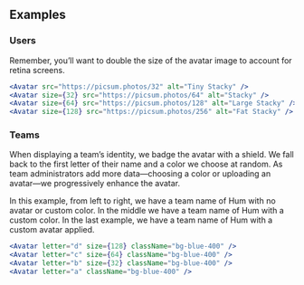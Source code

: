 ## Examples

### Users

Remember, you’ll want to double the size of the avatar image to account for retina screens.

```jsx padded
<Avatar src="https://picsum.photos/32" alt="Tiny Stacky" />
<Avatar size={32} src="https://picsum.photos/64" alt="Stacky" />
<Avatar size={64} src="https://picsum.photos/128" alt="Large Stacky" />
<Avatar size={128} src="https://picsum.photos/256" alt="Fat Stacky" />
```

### Teams

When displaying a team’s identity, we badge the avatar with a shield. We fall back to the first letter of their name and a color we choose at random. As team administrators add more data—choosing a color or uploading an avatar—we progressively enhance the avatar.

In this example, from left to right, we have a team name of Hum with no avatar or custom color. In the middle we have a team name of Hum with a custom color. In the last example, we have a team name of Hum with a custom avatar applied.

```jsx padded
<Avatar letter="d" size={128} className="bg-blue-400" />
<Avatar letter="c" size={64} className="bg-blue-400" />
<Avatar letter="b" size={32} className="bg-blue-400" />
<Avatar letter="a" className="bg-blue-400" />
```
